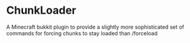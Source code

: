 # ChunkLoader
A Minecraft bukkit plugin to provide a slightly more sophisticated set of commands for forcing chunks to stay loaded than /forceload
